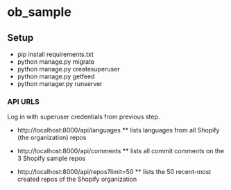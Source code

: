 # ob_sample

## Setup

- pip install requirements.txt
- python manage.py migrate
- python manage.py createsuperuser
- python manage.py getfeed
- python manager.py runserver


### API URLS

Log in with superuser credentials from previous step.

* http://localhost:8000/api/languages
** lists languages from all Shopify (the organization) repos

* http://localhost:8000/api/comments
** lists all commit comments on the 3 Shopify sample repos

* http://localhost:8000/api/repos?limit=50
** lists the 50 recent-most created repos of the Shopify organization
